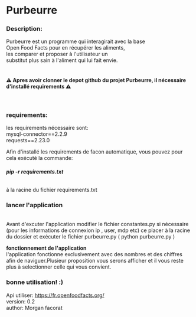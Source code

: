<h1>Purbeurre</h1>
<h3><b>Description:</b></h3>
Purbeurre est un programme qui interagirait avec la base <br>Open Food Facts pour en récupérer les aliments,<br>
les comparer et proposer à l'utilisateur un 
<br>substitut plus sain à l'aliment qui lui fait envie.<br><br>

<h4>⚠ Apres avoir clonner le depot github du projet Purbeurre, il nécessaire d'installé requirements ⚠ </h4><br>
<h3><b>requirements:</b></h3>
les requirements nécessaire sont:<br>
mysql-connector==2.2.9<br>
requests==2.23.0

Afin d'installé les requirements de facon automatique,
vous pouvez pour cela exécuté la commande: <h6><b>pip -r requirements.txt</b> </h6>à la racine du 
fichier requirements.txt <br>


<h3><b>lancer l'application</b></h3><br>
Avant d'excuter l'application modifier le fichier constantes.py 
si nécessaire (pour les informations de connexion ip , user, mdp etc)
ce placer à la racine du dossier et exécuter le fichier purbeurre.py ( python purbeurre.py )

<b>fonctionnement de l'application</b><br>
l'application fonctionne exclusivement avec des nombres et des chiffres 
afin de naviguer.Plusieur proposition vous serons afficher et il vous reste plus 
à selectionner celle qui vous convient.

<h3>bonne utilisation! :)</h3>


Api utiliser: https://fr.openfoodfacts.org/ <br>
version: 0.2 <br>
author: Morgan facorat



